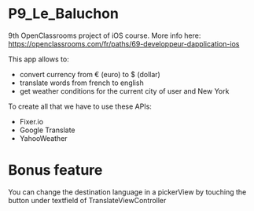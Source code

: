 # P9_Le_Baluchon
9th OpenClassrooms project of iOS course. More info here: https://openclassrooms.com/fr/paths/69-developpeur-dapplication-ios

This app allows to:

- convert currency from € (euro) to $ (dollar)
- translate words from french to english
- get weather conditions for the current city of user and New York


To create all that we have to use these APIs:

+ Fixer.io
+ Google Translate
+ YahooWeather

# Bonus feature

You can change the destination language in a pickerView by touching the button under textfield of TranslateViewController
